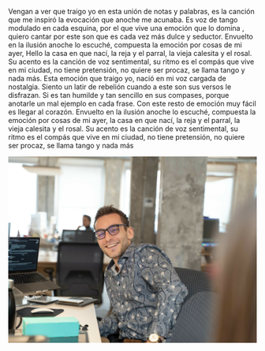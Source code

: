 Vengan a ver que traigo yo
en esta unión de notas y palabras,
es la canción que me inspiró
la evocación que anoche me acunaba.
Es voz de tango modulado en cada esquina,
por el que vive una emoción que lo domina
, quiero cantar por este son
que es cada vez más dulce y seductor.
Envuelto en la ilusión anoche lo escuché,
compuesta la emoción por cosas de mi ayer,
Hello
la casa en que nací,
la reja y el parral,
la vieja calesita y el rosal.
Su acento es la canción de voz sentimental,
su ritmo es el compás que vive en mi ciudad,
no tiene pretensión,
no quiere ser procaz,
se llama tango y nada más.
Esta emoción que traigo yo,
nació en mi voz cargada de nostalgia.
Siento un latir de rebelión
cuando a este son sus versos le disfrazan.
Si es tan humilde y tan sencillo en sus compases,
porque anotarle un mal ejemplo en cada frase.
Con este resto de emoción
muy fácil es llegar al corazón.
Envuelto en la ilusión anoche lo escuché,
compuesta la emoción por cosas de mi ayer,
la casa en que nací,
la reja y el parral,
la vieja calesita y el rosal.
Su acento es la canción de voz sentimental,
su ritmo es el compás que vive en mi ciudad,
no tiene pretensión,
no quiere ser procaz,
se llama tango y nada más


<img src="bg.JPG">
